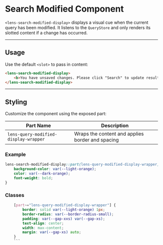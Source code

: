 # Search Modified Component

`<lens-search-modified-display>` displays a visual cue when the current query has been modified. It listens to the `QueryStore` and only renders its slotted content if a change has occurred.

---

## Usage

Use the default `<slot>` to pass in content:

```html
<lens-search-modified-display>
    <b>You have unsaved changes. Please click "Search" to update results.</b>
</lens-search-modified-display>
```

---

## Styling

Customize the component using the exposed part:

| Part Name                             | Description                                      |
| ------------------------------------- | ------------------------------------------------ |
| `lens-query-modified-display-wrapper` | Wraps the content and applies border and spacing |

### Example

```css
lens-search-modified-display::part(lens-query-modified-display-wrapper) {
    background-color: var(--light-orange);
    color: var(--dark-orange);
    font-weight: bold;
}
```

### Classes

````css
    [part~="lens-query-modified-display-wrapper"] {
        border: solid var(--light-orange) 1px;
        border-radius: var(--border-radius-small);
        padding: var(--gap-xxs) var(--gap-xs);
        text-align: center;
        width: max-content;
        margin: var(--gap-xs) auto;
    }
    ```
````
